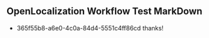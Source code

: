 ## OpenLocalization Workflow Test MarkDown
* 365f55b8-a6e0-4c0a-84d4-5551c4ff86cd 
thanks!<!--HONumber=Mar16_HO3-->
